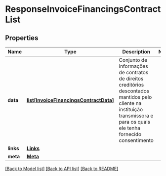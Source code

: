 # ResponseInvoiceFinancingsContractList

## Properties
Name | Type | Description | Notes
------------ | ------------- | ------------- | -------------
**data** | [**list[InvoiceFinancingsContractData]**](InvoiceFinancingsContractData.md) | Conjunto de informações  de contratos de direitos creditórios descontados mantidos pelo cliente na instituição transmissora e para os quais ele tenha fornecido consentimento | 
**links** | [**Links**](Links.md) |  | 
**meta** | [**Meta**](Meta.md) |  | 

[[Back to Model list]](../README.md#documentation-for-models) [[Back to API list]](../README.md#documentation-for-api-endpoints) [[Back to README]](../README.md)

